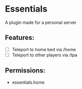 # Essentials
A plugin made for a personal server

## Features:
- [ ] Teleport to home bed via /home
- [ ] Teleport to other players via /tpa

## Permissions:
- essentials.home 

